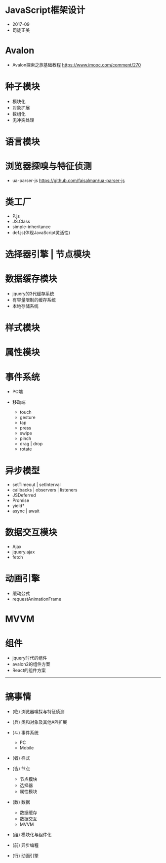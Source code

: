 # JavaScript框架设计

- 2017-09
- 司徒正美

# Avalon

- Avalon探索之旅基础教程 <https://www.imooc.com/comment/270>

# 种子模块

- 模块化
- 对象扩展
- 数组化
- 无冲突处理

# 语言模块

# 浏览器探嗅与特征侦测

- ua-parser-js https://github.com/faisalman/ua-parser-js

# 类工厂

- P.js
- JS.Class
- simple-inheritance
- def.js(体现JavaScript灵活性)

# 选择器引擎 | 节点模块

# 数据缓存模块

- jquery的3代缓存系统
- 有容量限制的缓存系统
- 本地存储系统

# 样式模块

# 属性模块

# 事件系统

- PC端

- 移动端

  - touch
  - gesture
  - tap
  - press
  - swipe
  - pinch
  - drag | drop
  - rotate

# 异步模型

- setTimeout | setInterval
- callbacks | observers | listeners
- JSDeferred
- Promise
- yield*
- async | await

# 数据交互模块

- Ajax
- jquery.ajax
- fetch

# 动画引擎

- 缓动公式
- requestAnimationFrame

# MVVM

# 组件

- jquery时代的组件
- avalon2的组件方案
- React的组件方案

--------------------------------------------------------------------------------

# 搞事情

- (临) 浏览器嗅探与特征侦测
- (兵) 类和对象及其他API扩展
- (斗) 事件系统

  - PC
  - Mobile

- (者) 样式
- (皆) 节点

  - 节点模块
  - 选择器
  - 属性模块

- (数) 数据

  - 数据缓存
  - 数据交互
  - MVVM

- (组) 模块化与组件化
- (前) 异步编程
- (行) 动画引擎
